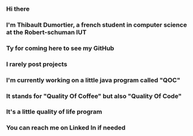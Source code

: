 ### Hi there 
### I'm Thibault Dumortier, a french student in computer science at the Robert-schuman IUT
### Ty for coming here to see my GitHub
###
### I rarely post projects
###
### I'm currently working on a little java program called "QOC"
### It stands for "Quality Of Coffee" but also "Quality Of Code"
### It's a little quality of life program
###
### You can reach me on Linked In if needed


<!--
**thibaultDumortier/thibaultDumortier** is a ✨ _special_ ✨ repository because its `README.md` (this file) appears on your GitHub profile.

Here are some ideas to get you started:

- 🔭 I’m currently working on ...
- 🌱 I’m currently learning ...
- 👯 I’m looking to collaborate on ...
- 🤔 I’m looking for help with ...
- 💬 Ask me about ...
- 📫 How to reach me: ...
- 😄 Pronouns: ...
- ⚡ Fun fact: ...
-->
